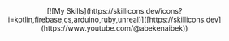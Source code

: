 <div align="center">
  [![My Skills](https://skillicons.dev/icons?i=kotlin,firebase,cs,arduino,ruby,unreal)]([https://skillicons.dev](https://www.youtube.com/@abekenaibek))
</div>
